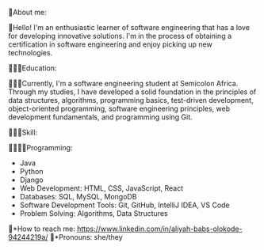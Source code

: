 🤗About me:

🤗Hello! I'm an enthusiastic learner of software engineering that has a love for developing innovative solutions. I'm in the process of obtaining a certification in software engineering and enjoy picking up new technologies.

👩🏽‍💻Education:

👩🏽‍💻Currently, I'm a software engineering student at Semicolon Africa. Through my studies, I have developed a solid foundation in the principles of data structures, algorithms, programming basics, test-driven development, object-oriented programming, software engineering principles, web development fundamentals, and programming using Git.

👩🏽‍💻Skill:

👩🏽‍💻🌟Programming: 
- Java
- Python
- Django
- Web Development: HTML, CSS, JavaScript, React
- Databases: SQL, MySQL, MongoDB
- Software Development Tools: Git, GitHub, IntelliJ IDEA, VS Code
- Problem Solving: Algorithms, Data Structures

🌟*How to reach me: https://www.linkedin.com/in/aliyah-babs-olokode-94244219a/
💙*Pronouns: she/they

